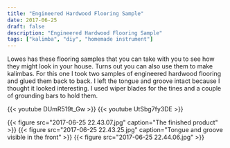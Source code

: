 ```yaml
---
title: "Engineered Hardwood Flooring Sample"
date: 2017-06-25
draft: false
description: "Engineered Hardwood Flooring Sample"
tags: ["kalimba", "diy", "homemade instrument"]
---
```

Lowes has these flooring samples that you can take with you to see how they might look in your house. Turns out you can also use them to make kalimbas. For this one I took two samples of engineered hardwood flooring and glued them back to back. I left the tongue and groove intact because I thought it looked interesting. I used wiper blades for the tines and a couple of grounding bars to hold them.

{{< youtube DUmR519t_Gw >}}
{{< youtube UtSbg7fy3DE >}}

{{< figure src="2017-06-25 22.43.07.jpg" caption="The finished product" >}}
{{< figure src="2017-06-25 22.43.25.jpg" caption="Tongue and groove visible in the front" >}}
{{< figure src="2017-06-25 22.44.06.jpg" >}}
